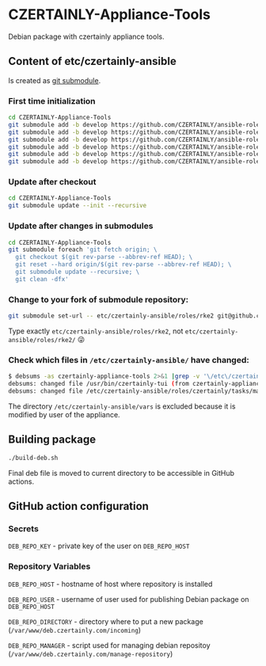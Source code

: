 # CZERTAINLY-Appliance-Tools
Debian package with czertainly appliance tools.

## Content of etc/czertainly-ansible

Is created as [git submodule](https://www.vogella.com/tutorials/GitSubmodules/article.html).

### First time initialization
```sh
cd CZERTAINLY-Appliance-Tools
git submodule add -b develop https://github.com/CZERTAINLY/ansible-role-czertainly-branding.git etc/czertainly-ansible/roles/branding
git submodule add -b develop https://github.com/CZERTAINLY/ansible-role-http-proxy.git etc/czertainly-ansible/roles/http-proxy
git submodule add -b develop https://github.com/CZERTAINLY/ansible-role-postgres.git etc/czertainly-ansible/roles/postgres
git submodule add -b develop https://github.com/CZERTAINLY/ansible-role-helm.git etc/czertainly-ansible/roles/helm
git submodule add -b develop https://github.com/CZERTAINLY/ansible-role-rke2.git etc/czertainly-ansible/roles/rke2
git submodule add -b develop https://github.com/CZERTAINLY/ansible-role-czertainly.git etc/czertainly-ansible/roles/czertainly
```

### Update after checkout
```sh
cd CZERTAINLY-Appliance-Tools
git submodule update --init --recursive
```

### Update after changes in submodules
```sh
cd CZERTAINLY-Appliance-Tools
git submodule foreach 'git fetch origin; \
  git checkout $(git rev-parse --abbrev-ref HEAD); \
  git reset --hard origin/$(git rev-parse --abbrev-ref HEAD); \
  git submodule update --recursive; \
  git clean -dfx'
```

### Change to your fork of submodule repository:
```sh
git submodule set-url -- etc/czertainly-ansible/roles/rke2 git@github.com:semik/ansible-role-rke2.git
```
Type exactly `etc/czertainly-ansible/roles/rke2`, not `etc/czertainly-ansible/roles/rke2/` &#128540;

### Check which files in `/etc/czertainly-ansible/` have changed:
```sh
$ debsums -as czertainly-appliance-tools 2>&1 |grep -v '\/etc\/czertainly-ansible\/vars'
debsums: changed file /usr/bin/czertainly-tui (from czertainly-appliance-tools package)
debsums: changed file /etc/czertainly-ansible/roles/czertainly/tasks/main.yml (from czertainly-appliance-tools package)
```

The directory `/etc/czertainly-ansible/vars` is excluded because it is modified by user of the appliance.


## Building package

```sh
./build-deb.sh
```

Final deb file is moved to current directory to be accessible in
GitHub actions.

## GitHub action configuration

### Secrets

`DEB_REPO_KEY` - private key of the user on `DEB_REPO_HOST`

### Repository Variables

`DEB_REPO_HOST` - hostname of host where repository is installed

`DEB_REPO_USER` - username of user used for publishing Debian package on `DEB_REPO_HOST`

`DEB_REPO_DIRECTORY` - directory where to put a new package (`/var/www/deb.czertainly.com/incoming`)

`DEB_REPO_MANAGER` - script used for managing debian repositoy (`/var/www/deb.czertainly.com/manage-repository`)
